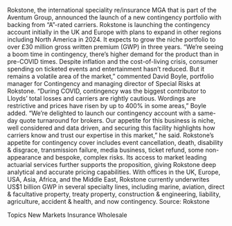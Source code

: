 Rokstone, the international speciality re/insurance MGA that is part of the Aventum Group, announced the launch of a new contingency portfolio with backing from “A”-rated carriers.
Rokstone is launching the contingency account initially in the UK and Europe with plans to expand in other regions including North America in 2024.  It expects to grow the niche portfolio to over £30 million gross written premium (GWP) in three years.
“We’re seeing a boom time in contingency, there’s higher demand for the product than in pre-COVID times. Despite inflation and the cost-of-living crisis, consumer spending on ticketed events and entertainment hasn’t reduced.  But it remains a volatile area of the market,” commented David Boyle, portfolio manager for Contingency and managing director of Special Risks at Rokstone.
“During COVID, contingency was the biggest contributor to Lloyds’ total losses and carriers are rightly cautious.  Wordings are restrictive and prices have risen by up to 400% in some areas,” Boyle added.
“We’re delighted to launch our contingency account with a same-day quote turnaround for brokers. Our appetite for this business is niche, well considered and data driven, and securing this facility highlights how carriers know and trust our expertise in this market,” he said.
Rokstone’s appetite for contingency cover includes event cancellation, death, disability & disgrace, transmission failure, media business, ticket refund, some non-appearance and bespoke, complex risks.  Its access to market leading actuarial services further supports the proposition, giving Rokstone deep analytical and accurate pricing capabilities.
With offices in the UK, Europe, USA, Asia, Africa, and the Middle East, Rokstone currently underwrites US$1 billion GWP in several specialty lines, including marine, aviation, direct & facultative property, treaty property, construction & engineering, liability, agriculture, accident & health, and now contingency.
Source: Rokstone

Topics
New Markets
Insurance Wholesale
